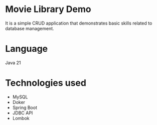 # Movie Library Demo
It is a simple CRUD application that demonstrates basic skills related to database management.
# Language
Java 21
# Technologies used
- MySQL
- Doker
- Spring Boot
- JDBC API
- Lombok
